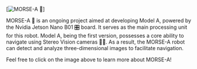 [![MORSE-A 🤖](https://drive.google.com/file/d/1Si1s69_rPQSa12pWGE1DHsKWe0w1wd_b/view)]

MORSE-A 🤖 is an ongoing project aimed at developing Model A, powered by the Nvidia Jetson Nano B01 🎛️ board. It serves as the main processing unit for this robot. Model A, being the first version, possesses a core ability to navigate using Stereo Vision cameras 📸👀. As a result, the MORSE-A robot can detect and analyze three-dimensional images to facilitate navigation.

Feel free to click on the image above to learn more about MORSE-A!